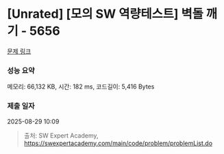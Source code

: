 # [Unrated] [모의 SW 역량테스트] 벽돌 깨기 - 5656 

[문제 링크](https://swexpertacademy.com/main/code/problem/problemDetail.do?contestProbId=AWXRQm6qfL0DFAUo) 

### 성능 요약

메모리: 66,132 KB, 시간: 182 ms, 코드길이: 5,416 Bytes

### 제출 일자

2025-08-29 10:09



> 출처: SW Expert Academy, https://swexpertacademy.com/main/code/problem/problemList.do